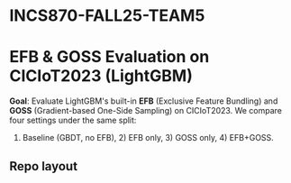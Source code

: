# INCS870-FALL25-TEAM5
# EFB & GOSS Evaluation on CICIoT2023 (LightGBM)

**Goal**: Evaluate LightGBM's built-in **EFB** (Exclusive Feature Bundling) and **GOSS** (Gradient-based One-Side Sampling) on CICIoT2023. We compare four settings under the same split:
1) Baseline (GBDT, no EFB), 2) EFB only, 3) GOSS only, 4) EFB+GOSS.

## Repo layout
